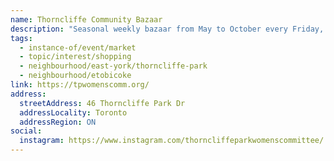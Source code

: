 ```yaml
---
name: Thorncliffe Community Bazaar
description: "Seasonal weekly bazaar from May to October every Friday, operated by Thorncliffe Park Women's Committee."
tags:
  - instance-of/event/market
  - topic/interest/shopping
  - neighbourhood/east-york/thorncliffe-park
  - neighbourhood/etobicoke
link: https://tpwomenscomm.org/
address:
  streetAddress: 46 Thorncliffe Park Dr
  addressLocality: Toronto
  addressRegion: ON
social:
  instagram: https://www.instagram.com/thorncliffeparkwomenscommittee/
---
```

